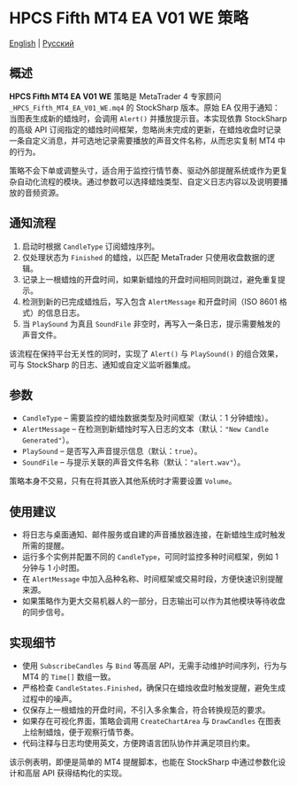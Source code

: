 # HPCS Fifth MT4 EA V01 WE 策略
[English](README.md) | [Русский](README_ru.md)

## 概述
**HPCS Fifth MT4 EA V01 WE** 策略是 MetaTrader 4 专家顾问 `_HPCS_Fifth_MT4_EA_V01_WE.mq4` 的 StockSharp 版本。原始 EA 仅用于通知：当图表生成新的蜡烛时，会调用 `Alert()` 并播放提示音。本实现依靠 StockSharp 的高级 API 订阅指定的蜡烛时间框架，忽略尚未完成的更新，在蜡烛收盘时记录一条自定义消息，并可选地记录需要播放的声音文件名称，从而忠实复制 MT4 中的行为。

策略不会下单或调整头寸，适合用于监控行情节奏、驱动外部提醒系统或作为更复杂自动化流程的模块。通过参数可以选择蜡烛类型、自定义日志内容以及说明要播放的音频资源。

## 通知流程
1. 启动时根据 `CandleType` 订阅蜡烛序列。
2. 仅处理状态为 `Finished` 的蜡烛，以匹配 MetaTrader 只使用收盘数据的逻辑。
3. 记录上一根蜡烛的开盘时间，如果新蜡烛的开盘时间相同则跳过，避免重复提示。
4. 检测到新的已完成蜡烛后，写入包含 `AlertMessage` 和开盘时间（ISO 8601 格式）的信息日志。
5. 当 `PlaySound` 为真且 `SoundFile` 非空时，再写入一条日志，提示需要触发的声音文件。

该流程在保持平台无关性的同时，实现了 `Alert()` 与 `PlaySound()` 的组合效果，可与 StockSharp 的日志、通知或自定义监听器集成。

## 参数
- `CandleType` – 需要监控的蜡烛数据类型及时间框架（默认：1 分钟蜡烛）。
- `AlertMessage` – 在检测到新蜡烛时写入日志的文本（默认：`"New Candle Generated"`）。
- `PlaySound` – 是否写入声音提示信息（默认：`true`）。
- `SoundFile` – 与提示关联的声音文件名称（默认：`"alert.wav"`）。

策略本身不交易，只有在将其嵌入其他系统时才需要设置 `Volume`。

## 使用建议
- 将日志与桌面通知、邮件服务或自建的声音播放器连接，在新蜡烛生成时触发所需的提醒。
- 运行多个实例并配置不同的 `CandleType`，可同时监控多种时间框架，例如 1 分钟与 1 小时图。
- 在 `AlertMessage` 中加入品种名称、时间框架或交易时段，方便快速识别提醒来源。
- 如果策略作为更大交易机器人的一部分，日志输出可以作为其他模块等待收盘的同步信号。

## 实现细节
- 使用 `SubscribeCandles` 与 `Bind` 等高层 API，无需手动维护时间序列，行为与 MT4 的 `Time[]` 数组一致。
- 严格检查 `CandleStates.Finished`，确保只在蜡烛收盘时触发提醒，避免生成过程中的噪声。
- 仅保存上一根蜡烛的开盘时间，不引入多余集合，符合转换规范的要求。
- 如果存在可视化界面，策略会调用 `CreateChartArea` 与 `DrawCandles` 在图表上绘制蜡烛，便于观察行情节奏。
- 代码注释与日志均使用英文，方便跨语言团队协作并满足项目约束。

该示例表明，即便是简单的 MT4 提醒脚本，也能在 StockSharp 中通过参数化设计和高层 API 获得结构化的实现。
